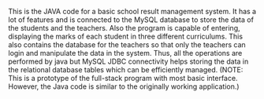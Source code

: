 
This is the JAVA code for a basic school result management system. 
It has a lot of features and is connected to the MySQL database to store the data of the students and the teachers. 
Also the program is capable of entering, displaying the marks of each student in three different curriculums. 
This also contains the database for the teachers so that only the teachers can login and manipulate the data in the system. 
Thus, all the operations are performed by java but MySQL JDBC connectivity helps storing the data in the relational database tables which can be efficiently managed.
(NOTE: This is a prototype of the full-stack program with most basic interface. However, the Java code is similar to the originally working application.)
